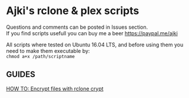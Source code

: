 # Ajki's rclone &amp; plex scripts 
Questions and comments can be posted in Issues section.<br>
If you find scripts usefull you can buy me a beer https://paypal.me/ajki

All scripts where tested on Ubuntu 16.04 LTS, and before using them you need to make them executable by:<br>
```chmod a+x /path/scriptname```


## GUIDES
[HOW TO: Encrypt files with rclone crypt](https://github.com/ajkis/scripts/issues/1)
